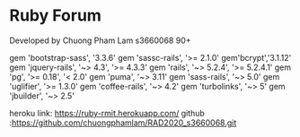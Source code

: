 # Ruby Forum

Developed by Chuong Pham Lam s3660068
90+

gem 'bootstrap-sass', '3.3.6'
gem 'sassc-rails', '>= 2.1.0'
gem'bcrypt','3.1.12'
gem 'jquery-rails', '~> 4.3', '>= 4.3.3'
gem 'rails', '~> 5.2.4', '>= 5.2.4.1'
gem 'pg', '>= 0.18', '< 2.0'
gem 'puma', '~> 3.11'
gem 'sass-rails', '~> 5.0'
gem 'uglifier', '>= 1.3.0'
gem 'coffee-rails', '~> 4.2'
gem 'turbolinks', '~> 5'
gem 'jbuilder', '~> 2.5'

heroku link: https://ruby-rmit.herokuapp.com/
github :https://github.com/chuongphamlam/RAD2020_s3660068.git
